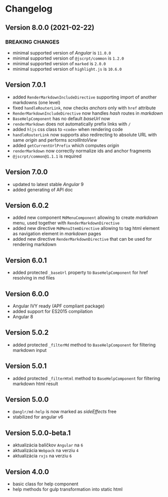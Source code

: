 # Changelog

## Version 8.0.0 (2021-02-22)

### BREAKING CHANGES

- minimal supported version of *Angular* is `11.0.0`
- minimal supported version of `@jscrpt/common` is `1.2.0`
- minimal supported version of `marked` is `2.0.0`
- minimal supported version of `highlight.js` is `10.6.0`

## Version 7.0.1

- added `RenderMarkdownIncludeDirective` supporting import of another markdowns (one level)
- fixed `handleRouterLink`, now checks *anchors* only with `href` attribute
- `RenderMarkdownIncludeDirective` now handles *hash* routes in *markdown*
- `BaseHelpComponent` has no default *baseUrl* now
- `renderMarkdown` does not automatically prefix links with `/`
- added `hljs` css class to `<code>` when rendering code
- `handleRouterLink` now supports also redirecting to absolute URL with same *origin* and performs *scrollIntoView*
- added `getCurrentUrlPrefix` which computes *origin*
- `renderMarkdown` now correctly normalize ids and anchor fragments
- `@jscrpt/common@1.1.1` is required

## Version 7.0.0

- updated to latest stable *Angular* 9
- added generating of API doc

## Version 6.0.2

- added new component `MdMenuComponent` allowing to create *markdown* menu, used together with `RenderMarkdownDirective`
- added new directive `MdMenuItemDirective` allowing to tag html element as navigation element in *markdown* pages
- added new directive `RenderMarkdownDirective` that can be used for rendering markdown

## Version 6.0.1

- added protected `_baseUrl` property to `BaseHelpComponent` for href resolving in md files

## Version 6.0.0

- Angular IVY ready (APF compliant package)
- added support for ES2015 compilation
- Angular 8

## Version 5.0.2
- added protected `_filterMd` method to `BaseHelpComponent` for filtering markdown input

## Version 5.0.1
 - added protected `_filterHtml` method to `BaseHelpComponent` for filtering markdown html result

## Version 5.0.0
 - `@anglr/md-help` is now marked as *sideEffects* free
 - stabilized for angular v6

## Version 5.0.0-beta.1
 - aktualizácia balíčkov `Angular` na `6`
 - aktualizácia `Webpack` na verziu `4`
 - aktualizácia `rxjs` na verziu `6`

## Version 4.0.0
- basic class for help component
- help methods for gulp transformation into static html

